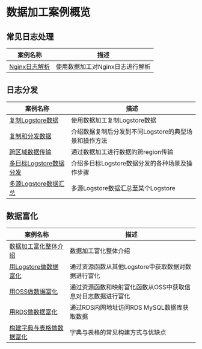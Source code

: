 # 数据加工案例概览

## 常见日志处理

| 案例名称 | 描述 |
| -- | -- |
| [Nginx日志解析](./nginx_data_process.md) | 使用数据加工对Nginx日志进行解析 |

## 日志分发

| 案例名称 | 描述 |
| -- | -- |
| [复制Logstore数据](./copy_logstore_data.md) | 使用数据加工复制Logstore数据 |
| [复制和分发数据](./split_data_and_output.md) | 介绍数据复制后分发到不同Logstore的典型场景和操作方法 |
| [跨区域数据传输](./cross_region.md) | 通过数据加工进行数据的跨region传输 |
| [多目标Logstore数据分发](./output_logstore_data.md) | 介绍多目标Logstore数据分发的各种场景及操作步骤 |
| [多源Logstore数据汇总](./summary_logstore_data.md) | 多源Logstore数据汇总至某个Logstore |

## 数据富化

| 案例名称 | 描述 |
| -- | -- |
| [数据加工富化整体介绍](./data_join.md) | 数据加工富化整体介绍 |
| [用Logstore做数据富化](./pull_logstore_data.md) | 通过资源函数从其他Logstore中获取数据对数据进行富化 |
| [用OSS做数据富化](./parse_oss_csv.md) | 通过资源函数和映射富化函数从OSS中获取信息对日志数据进行富化 |
| [用RDS做数据富化](pull_rds_mysql_vpc.md) | 通过RDS内网地址访问RDS MySQL数据库获取数据 |
| [构建字典与表格做数据富化](./make_dict_table.md) | 字典与表格的常见构建方式与优缺点 |
